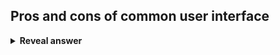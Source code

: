 ## Pros and cons of common user interface
<details>
<summary><b>Reveal answer</b></summary>
Pros<br>- little maintenance<br>- cheap<br>- user has total control<br><br>Cons<br>- manual orchestration - data must be handled at each stage<br>- scaling for projects requires changing code<br>
</details>
